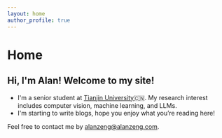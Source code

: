 ```yaml
---
layout: home
author_profile: true
---
```


# Home
## Hi, I'm Alan! Welcome to my site!

- I'm a senior student at [Tianjin University](https://www.tju.edu.cn/)🇨🇳. My research interest includes computer vision, machine learning, and LLMs.
- I'm starting to write blogs, hope you enjoy what you’re reading here!

Feel free to contact me by [alanzeng@alanzeng.com](alanzeng@alanzeng.com).
